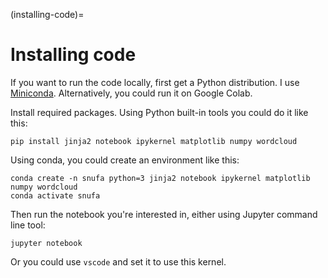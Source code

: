 (installing-code)=
# Installing code

If you want to run the code locally, first get a Python distribution. I use [Miniconda](https://docs.anaconda.com/miniconda/). Alternatively, you could run it on Google Colab.

Install required packages. Using Python built-in tools you could do it like this:

```
pip install jinja2 notebook ipykernel matplotlib numpy wordcloud
```

Using conda, you could create an environment like this:

```
conda create -n snufa python=3 jinja2 notebook ipykernel matplotlib numpy wordcloud
conda activate snufa
```

Then run the notebook you're interested in, either using Jupyter command line tool:

```
jupyter notebook
```

Or you could use ``vscode`` and set it to use this kernel.